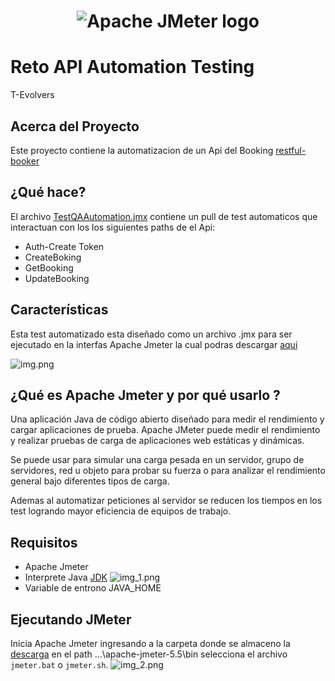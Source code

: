 <h1 align="center"><img src="https://jmeter.apache.org/images/logo.svg" alt="Apache JMeter logo" /></h1>

# Reto API Automation Testing

T-Evolvers

## Acerca del Proyecto

Este proyecto contiene la automatizacion de un Api del Booking [restful-booker](#https://restful-booker.herokuapp.com/apidoc/index.html)

##  ¿Qué hace?

El archivo [TestQAAutomation.jmx](https://github.com/andresralo/api_automation_testing/commit/9757ca990ed8ae0e1cb3ffa882cac762118fca7d#diff-43b797a1225410e66fbd91d2ea9881736bc927dc3257675e761e69377135aa7b) contiene un pull de test automaticos que interactuan con los 
los siguientes paths de el Api:

- Auth-Create Token
- CreateBoking
- GetBooking
- UpdateBooking

##  Características
Esta test automatizado esta diseñado como un archivo .jmx para ser ejecutado en la interfas Apache Jmeter la cual podras descargar [aqui](#https://jmeter.apache.org/download_jmeter.cgi)

![img.png]([img.png](https://github.com/andresralo/api_automation_testing/blob/main/img/img.png))



## ¿Qué es Apache Jmeter y por qué usarlo ?
Una aplicación Java de código abierto diseñado para medir el rendimiento y cargar aplicaciones de prueba.
Apache JMeter puede medir el rendimiento y realizar pruebas de carga de aplicaciones web estáticas y dinámicas.

Se puede usar para simular una carga pesada en un servidor, grupo de servidores, red u objeto para probar su fuerza o para analizar el rendimiento general bajo diferentes tipos de carga.

Ademas al automatizar peticiones al servidor se reducen los tiempos en los test logrando mayor eficiencia de equipos de trabajo. 

## Requisitos
- Apache Jmeter 
- Interprete Java [JDK](https://www.oracle.com/co/java/technologies/downloads/#jdk17-windows) 
![img_1.png]([img_1.png](https://github.com/andresralo/api_automation_testing/blob/main/img/img_1.png))
- Variable de entrono JAVA_HOME

## Ejecutando JMeter

Inicia Apache Jmeter ingresando a la carpeta donde se almaceno la [descarga](#https://jmeter.apache.org/download_jmeter.cgi) en el path ...\apache-jmeter-5.5\bin selecciona el archivo `jmeter.bat` o `jmeter.sh`.
![img_2.png]([img_2.png](https://github.com/andresralo/api_automation_testing/blob/main/img/img_2.png))


